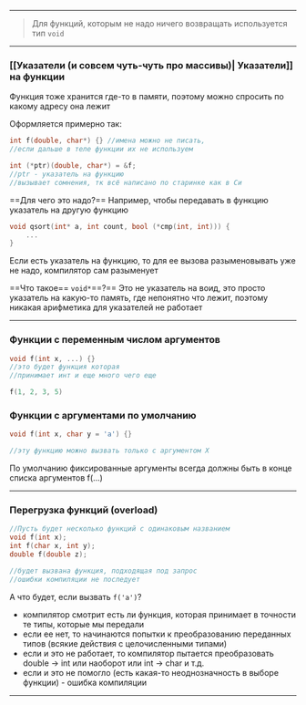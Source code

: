 ___

> Для функций, которым не надо ничего возвращать используется тип `void`

---
### [[Указатели (и совсем чуть-чуть про массивы)| Указатели]] на функции

Функция тоже хранится где-то в памяти, поэтому можно спросить по какому адресу она лежит

Оформляется примерно так:
```cpp
int f(double, char*) {} //имена можно не писать,
//если дальше в теле функции их не используем

int (*ptr)(double, char*) = &f;
//ptr - указатель на функцию
//вызывает сомнения, тк всё написано по старинке как в Си
```

==Для чего это надо?==
Например, чтобы передавать в функцию указатель на другую функцию

```cpp
void qsort(int* a, int count, bool (*cmp(int, int))) {
	...
}
```

Если есть указатель на функцию, то для ее вызова разыменовывать уже не надо, компилятор сам разыменует

==Что такое== `void*`==?==
Это не указатель на воид, это просто указатель на какую-то память, где непонятно что лежит, поэтому никакая арифметика для указателей не работает

___

### Функции с переменным числом аргументов

```cpp
void f(int x, ...) {}
//это будет функция которая
//принимает инт и еще много чего еще

f(1, 2, 3, 5)
```

### Функции с аргументами по умолчанию

```cpp
void f(int x, char y = 'a') {}

//эту функцию можно вызвать только с аргументом X
```

По умолчанию фиксированные аргументы всегда должны быть в конце списка аргументов f(...)

___

### Перегрузка функций (overload)

```cpp
//Пусть будет несколько функций с одинаковым названием
void f(int x);
int f(char x, int y);
double f(double z);

//будет вызвана функция, подходящая под запрос
//ошибки компиляции не последует
```

А что будет, если вызвать `f('a')`?
- компилятор смотрит есть ли функция, которая принимает в точности те типы, которые мы передали
- если ее нет, то начинаются попытки к преобразованию переданных типов (всякие действия с целочисленными типами)
- если и это не работает, то компилятор пытается преобразовать double -> int или наоборот или int -> char и т.д.
- если и это не помогло (есть какая-то неоднозначность в выборе функции) - ошибка компиляции

___
